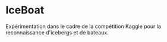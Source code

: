 # IceBoat

Expérimentation dans le cadre de la compétition Kaggle pour la reconnaissance d'icebergs et de bateaux.
